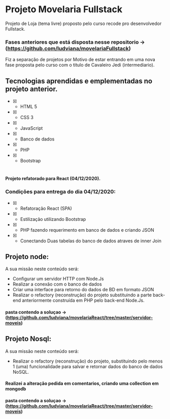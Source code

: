 # Projeto Movelaria Fullstack 

Projeto de Loja (tema livre) proposto pelo curso recode pro desenvolvedor Fullstack.

### Fases anteriores que está disposta nesse repositorio -> (https://github.com/ludviana/movelariaFullstack)

Fiz a separação de projetos por Motivo de estar entrando em uma nova fase proposta pelo curso com o titulo de  Cavaleiro Jedi (intermediario).

## Tecnologias aprendidas e emplementadas no projeto anterior.

- [x] - HTML 5
- [x] - CSS 3
- [x] - JavaScript
- [x] - Banco de dados
- [x] - PHP
- [x] - Bootstrap

#

#### Projeto refatorado para React (04/12/2020).

### Condições para entrega do dia 04/12/2020:

- [x] - Refatoração React (SPA)
- [x] - Estilização utilizando Bootstrap
- [x] - PHP fazendo requerimento em banco de dados e criando JSON 
- [x] - Conectando Duas tabelas do banco de dados atraves de inner Join

## Projeto node:

A sua missão neste conteúdo será:

- Configurar um servidor HTTP com Node.Js
- Realizar a conexão com o banco de dados
- Criar uma interface para retorno do dados de BD em formato JSON
- Realizar o refactory (reconstrução) do projeto substituindo a parte back-end anteriormente construída em PHP pelo back-end Node.Js.
#### pasta contendo a soluçao -> (https://github.com/ludviana/movelariaReact/tree/master/servidor-moveis)

## Projeto Nosql:
A sua missão neste conteúdo será:

-  Realizar o refactory (reconstrução) do projeto, substituindo pelo menos 1 (uma) funcionalidade para salvar e retornar dados do banco de dados NoSQL.

#### Realizei a alteração pedida em comentarios, criando uma collection em mongodb 
#### pasta contendo a soluçao -> (https://github.com/ludviana/movelariaReact/tree/master/servidor-moveis)
